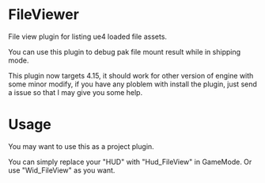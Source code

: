 # FileViewer
File view plugin for listing ue4 loaded file assets.

You can use this plugin to debug pak file mount result while in shipping mode.

This plugin now targets 4.15, it should work for other version of engine with some minor modify, if you have any ploblem with install the plugin, just send a issue so that I may give you some help.
# Usage
You may want to use this as a project plugin.

You can simply replace your "HUD" with "Hud_FileView" in GameMode. Or use "Wid_FileView" as you want.